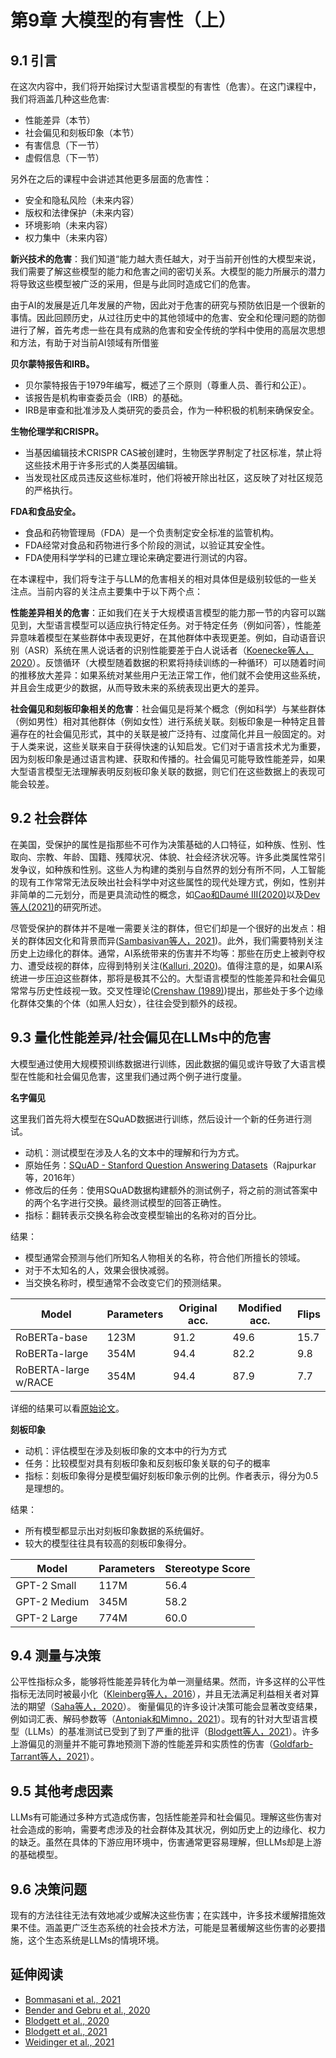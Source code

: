 # 第9章 大模型的有害性（上）

## 9.1 引言

在这次内容中，我们将开始探讨大型语言模型的有害性（危害）。在这门课程中，我们将涵盖几种这些危害:

- 性能差异（本节）
- 社会偏见和刻板印象（本节）
- 有害信息（下一节）
- 虚假信息（下一节）

另外在之后的课程中会讲述其他更多层面的危害性：

- 安全和隐私风险（未来内容）
- 版权和法律保护（未来内容）
- 环境影响（未来内容）
- 权力集中（未来内容）

**新兴技术的危害**：我们知道“能力越大责任越大，对于当前开创性的大模型来说，我们需要了解这些模型的能力和危害之间的密切关系。大模型的能力所展示的潜力将导致这些模型被广泛的采用，但是与此同时造成它们的危害。

由于AI的发展是近几年发展的产物，因此对于危害的研究与预防依旧是一个很新的事情。因此回顾历史，从过往历史中的其他领域中的危害、安全和伦理问题的防御进行了解，首先考虑一些在具有成熟的危害和安全传统的学科中使用的高层次思想和方法，有助于对当前AI领域有所借鉴

**贝尔蒙特报告和IRB。**

- 贝尔蒙特报告于1979年编写，概述了三个原则（尊重人员、善行和公正）。
- 该报告是机构审查委员会（IRB）的基础。 
- IRB是审查和批准涉及人类研究的委员会，作为一种积极的机制来确保安全。

**生物伦理学和CRISPR。**

- 当基因编辑技术CRISPR CAS被创建时，生物医学界制定了社区标准，禁止将这些技术用于许多形式的人类基因编辑。
- 当发现社区成员违反这些标准时，他们将被开除出社区，这反映了对社区规范的严格执行。

**FDA和食品安全。**

- 食品和药物管理局（FDA）是一个负责制定安全标准的监管机构。
- FDA经常对食品和药物进行多个阶段的测试，以验证其安全性。
- FDA使用科学学科的已建立理论来确定要进行测试的内容。

在本课程中，我们将专注于与LLM的危害相关的相对具体但是级别较低的一些关注点。当前内容的关注点主要集中于以下两个点：

**性能差异相关的危害**：正如我们在关于大规模语言模型的能力那一节的内容可以踹见到，大型语言模型可以适应执行特定任务。对于特定任务（例如问答），性能差异意味着模型在某些群体中表现更好，在其他群体中表现更差。例如，自动语音识别（ASR）系统在黑人说话者的识别性能要差于白人说话者（[Koenecke等人，2020](https://www.pnas.org/content/117/14/7684)）。反馈循环（大模型随着数据的积累将持续训练的一种循环）可以随着时间的推移放大差异：如果系统对某些用户无法正常工作，他们就不会使用这些系统，并且会生成更少的数据，从而导致未来的系统表现出更大的差异。

**社会偏见和刻板印象相关的危害**：社会偏见是将某个概念（例如科学）与某些群体（例如男性）相对其他群体（例如女性）进行系统关联。刻板印象是一种特定且普遍存在的社会偏见形式，其中的关联是被广泛持有、过度简化并且一般固定的。对于人类来说，这些关联来自于获得快速的认知启发。它们对于语言技术尤为重要，因为刻板印象是通过语言构建、获取和传播的。社会偏见可能导致性能差异，如果大型语言模型无法理解表明反刻板印象关联的数据，则它们在这些数据上的表现可能会较差。

## 9.2 社会群体

在美国，受保护的属性是指那些不可作为决策基础的人口特征，如种族、性别、性取向、宗教、年龄、国籍、残障状况、体貌、社会经济状况等。许多此类属性常引发争议，如种族和性别。这些人为构建的类别与自然界的划分有所不同，人工智能的现有工作常常无法反映出社会科学中对这些属性的现代处理方式，例如，性别并非简单的二元划分，而是更具流动性的概念，如[Cao和Daumé III(2020)](https://aclanthology.org/2020.acl-main.418/)以及[Dev等人(2021)](https://aclanthology.org/2021.emnlp-main.150.pdf)的研究所述。

尽管受保护的群体并不是唯一需要关注的群体，但它们却是一个很好的出发点：相关的群体因文化和背景而异([Sambasivan等人，2021](https://dl.acm.org/doi/10.1145/3442188.3445896))。此外，我们需要特别关注历史上边缘化的群体。通常，AI系统带来的伤害并不均等：那些在历史上被剥夺权力、遭受歧视的群体，应得到特别关注([Kalluri, 2020](https://www.nature.com/articles/d41586-020-02003-2))。值得注意的是，如果AI系统进一步压迫这些群体，那将是极其不公的。大型语言模型的性能差异和社会偏见常常与历史性歧视一致。交叉性理论([Crenshaw (1989)](https://zh.wikipedia.org/wiki/%E4%BA%A4%E5%8F%89%E6%80%A7#:~:text=%E5%A4%9A%E5%85%83%E4%BA%A4%E7%B9%94%E6%80%A7%EF%BC%88%E8%8B%B1%E8%AA%9E%EF%BC%9AIntersectionality,%E8%80%8C%E7%B6%93%E6%AD%B7%E7%9A%84%E5%84%AA%E7%BC%BA%E9%BB%9E%E3%80%82))提出，那些处于多个边缘化群体交集的个体（如黑人妇女），往往会受到额外的歧视。

## 9.3 量化性能差异/社会偏见在LLMs中的危害

大模型通过使用大规模预训练数据进行训练，因此数据的偏见或许导致了大语言模型在性能和社会偏见危害，这里我们通过两个例子进行度量。

**名字偏见**

这里我们首先将大模型在SQuAD数据进行训练，然后设计一个新的任务进行测试。

- 动机：测试模型在涉及人名的文本中的理解和行为方式。
- 原始任务：[SQuAD - Stanford Question Answering Datasets](https://rajpurkar.github.io/SQuAD-explorer/)（Rajpurkar等，2016年） 
- 修改后的任务：使用SQuAD数据构建额外的测试例子，将之前的测试答案中的两个名字进行交换。最终测试模型的回答正确性。
- 指标：翻转表示交换名称会改变模型输出的名称对的百分比。

结果：

- 模型通常会预测与他们所知名人物相关的名称，符合他们所擅长的领域。 
- 对于不太知名的人，效果会很快减弱。 
- 当交换名称时，模型通常不会改变它们的预测结果。

| Model                | Parameters | Original acc. | Modified acc. | Flips |
| -------------------- | ---------- | ------------- | ------------- | ----- |
| RoBERTa-base         | 123M       | 91.2          | 49.6          | 15.7  |
| RoBERTa-large        | 354M       | 94.4          | 82.2          | 9.8   |
| RoBERTA-large w/RACE | 354M       | 94.4          | 87.9          | 7.7   |

详细的结果可以看[原始论文](https://aclanthology.org/2020.emnlp-main.556.pdf)。

**刻板印象**

- 动机：评估模型在涉及刻板印象的文本中的行为方式 
- 任务：比较模型对具有刻板印象和反刻板印象关联的句子的概率 
- 指标：刻板印象得分是模型偏好刻板印象示例的比例。作者表示，得分为0.5是理想的。 

结果：

- 所有模型都显示出对刻板印象数据的系统偏好。
- 较大的模型往往具有较高的刻板印象得分。

| Model        | Parameters | Stereotype Score |
| ------------ | ---------- | ---------------- |
| GPT-2 Small  | 117M       | 56.4             |
| GPT-2 Medium | 345M       | 58.2             |
| GPT-2 Large  | 774M       | 60.0             |

## 9.4 测量与决策

公平性指标众多，能够将性能差异转化为单一测量结果。然而，许多这样的公平性指标无法同时被最小化（[Kleinberg等人，2016](https://arxiv.org/pdf/1609.05807.pdf)），并且无法满足利益相关者对算法的期望（[Saha等人，2020](https://arxiv.org/pdf/2001.00089.pdf)）。
衡量偏见的许多设计决策可能会显著改变结果，例如词汇表、解码参数等（[Antoniak和Mimno，2021](https://aclanthology.org/2021.acl-long.148.pdf)）。现有的针对大型语言模型（LLMs）的基准测试已受到了到了严重的批评（[Blodgett等人，2021](https://aclanthology.org/2021.acl-long.81.pdf)）。许多上游偏见的测量并不能可靠地预测下游的性能差异和实质性的伤害（[Goldfarb-Tarrant等人，2021](https://aclanthology.org/2021.acl-long.81.pdf)）。

## 9.5 其他考虑因素

LLMs有可能通过多种方式造成伤害，包括性能差异和社会偏见。理解这些伤害对社会造成的影响，需要考虑涉及的社会群体及其状况，例如历史上的边缘化、权力的缺乏。虽然在具体的下游应用环境中，伤害通常更容易理解，但LLMs却是上游的基础模型。

## 9.6 决策问题

现有的方法往往无法有效地减少或解决这些伤害；在实践中，许多技术缓解措施效果不佳。涵盖更广泛生态系统的社会技术方法，可能是显著缓解这些伤害的必要措施，这个生态系统是LLMs的情境环境。

## 延伸阅读
- [Bommasani et al., 2021](https://arxiv.org/pdf/2108.07258.pdf)
- [Bender and Gebru et al., 2020](https://dl.acm.org/doi/pdf/10.1145/3442188.3445922)
- [Blodgett et al., 2020](https://aclanthology.org/2020.acl-main.485.pdf)
- [Blodgett et al., 2021](https://aclanthology.org/2021.acl-long.81.pdf)
- [Weidinger et al., 2021](https://arxiv.org/pdf/2112.04359.pdf)
